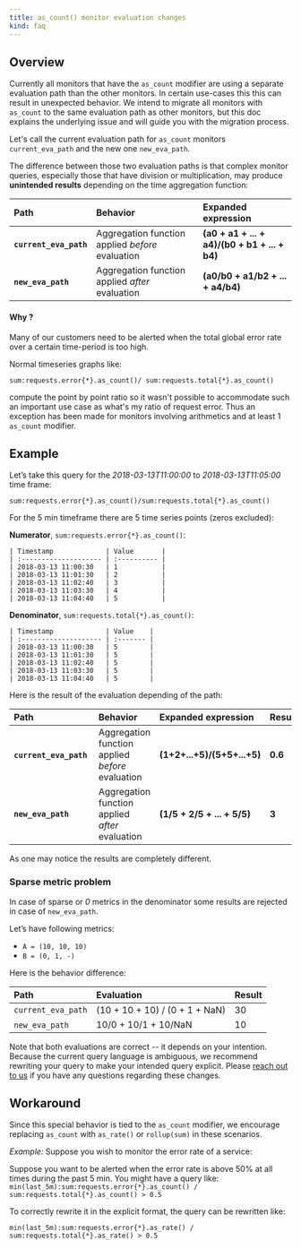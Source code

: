 ```yaml
---
title: as_count() monitor evaluation changes
kind: faq
---
```


## Overview

Currently all monitors that have the `as_count` modifier are using a separate evaluation path than the other monitors. In certain use-cases this this can result in unexpected behavior. We intend to migrate all monitors with `as_count` to the same evaluation path as other monitors, but this doc explains the underlying issue and will guide you with the migration process.

Let's call the current evaluation path for `as_count` monitors `current_eva_path` and the new one `new_eva_path`.  

The difference between those two evaluation paths is that complex monitor queries, especially those that have division or multiplication, may produce **unintended results** depending on the time aggregation function:

| Path | Behavior | Expanded expression |
|:--------|:--------|:--------|
|**`current_eva_path`** | Aggregation function applied *before* evaluation | **(a0 + a1 + ... + a4)/(b0 + b1 + ... + b4)** |
|**`new_eva_path`** | Aggregation function applied *after* evaluation |**(a0/b0 + a1/b2 + ... + a4/b4)**|

#### Why ?

Many of our customers need to be alerted when the total global error rate over a certain time-period is too high.

Normal timeseries graphs like:  

`sum:requests.error{*}.as_count()/ sum:requests.total{*}.as_count()` 

compute the point by point ratio so it wasn't possible to accommodate such an important use case as what's my ratio of request error. Thus an exception has been made for monitors involving arithmetics and at least 1 `as_count` modifier.

## Example

Let’s take this query for the  *2018-03-13T11:00:00* to *2018-03-13T11:05:00* time frame:

`sum:requests.error{*}.as_count()/sum:requests.total{*}.as_count()`   

For the 5 min timeframe there are 5 time series points (zeros excluded):

**Numerator**, `sum:requests.error{*}.as_count()`:

```
| Timestamp             | Value       |
| :-------------------- | :---------- |
| 2018-03-13 11:00:30   | 1           |
| 2018-03-13 11:01:30   | 2           |
| 2018-03-13 11:02:40   | 3           |
| 2018-03-13 11:03:30   | 4           |
| 2018-03-13 11:04:40   | 5           |
```

**Denominator**, `sum:requests.total{*}.as_count()`:

```
| Timestamp             | Value    |
| :-------------------- | :------- |
| 2018-03-13 11:00:30   | 5        |
| 2018-03-13 11:01:30   | 5        |
| 2018-03-13 11:02:40   | 5        |
| 2018-03-13 11:03:30   | 5        |
| 2018-03-13 11:04:40   | 5        |
```

Here is the result of the evaluation depending of the path:

| Path | Behavior | Expanded expression | Result|
|:--------|:--------|:-----|:-----|
|**`current_eva_path`** | Aggregation function applied *before* evaluation | **(1+2+...+5)/(5+5+...+5)** | **0.6**|
|**`new_eva_path`** | Aggregation function applied *after* evaluation|**(1/5 + 2/5 + ... + 5/5)**|**3**|

As one may notice the results are completely different.

### Sparse metric problem

In case of sparse or *0* metrics in the denominator some results are rejected in case of `new_eva_path`.

Let’s have following metrics:

* `A = (10, 10, 10)`
* `B = (0, 1, -)`

Here is the behavior difference:

| Path | Evaluation | Result |
|:------|:------|:-------|
| `current_eva_path` | (10 + 10 + 10) / (0 + 1 + NaN) | 30 |
| `new_eva_path` | 10/0 + 10/1 + 10/NaN | 10 |

Note that both evaluations are correct -- it depends on your intention. Because the current query language is ambiguous, we recommend rewriting your query to make your intended query explicit. Please [reach out to us][1] if you have any questions regarding these changes.  


## Workaround

Since this special behavior is tied to the `as_count` modifier, we encourage replacing `as_count` with `as_rate()` or `rollup(sum)` in these scenarios.  

*Example:* Suppose you wish to monitor the error rate of a service:



Suppose you want to be alerted when the error rate is above 50% at all times during the past 5 min. You might have a query like:
`min(last_5m):sum:requests.error{*}.as_count() / sum:requests.total{*}.as_count() > 0.5 ` 

To correctly rewrite it in the explicit format, the query can be rewritten like:

`min(last_5m):sum:requests.error{*}.as_rate() / sum:requests.total{*}.as_rate() > 0.5 ` 

[1]: /help
